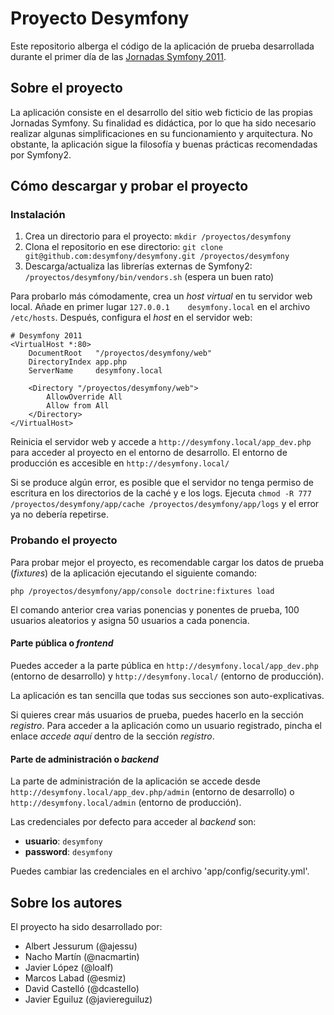 Proyecto Desymfony
==================

Este repositorio alberga el código de la aplicación de prueba desarrollada durante el primer día de las [Jornadas Symfony 2011](http://desymfony.com).

Sobre el proyecto
-----------------

La aplicación consiste en el desarrollo del sitio web ficticio de las propias Jornadas Symfony. Su finalidad es didáctica, por lo que ha sido necesario realizar algunas simplificaciones en su funcionamiento y arquitectura. No obstante, la aplicación sigue la filosofía y buenas prácticas recomendadas por Symfony2.

Cómo descargar y probar el proyecto
-----------------------------------

### Instalación ###

  1. Crea un directorio para el proyecto: `mkdir /proyectos/desymfony`
  2. Clona el repositorio en ese directorio: `git clone git@github.com:desymfony/desymfony.git /proyectos/desymfony`
  3. Descarga/actualiza las librerías externas de Symfony2: `/proyectos/desymfony/bin/vendors.sh` (espera un buen rato)

Para probarlo más cómodamente, crea un *host virtual* en tu servidor web local. Añade en primer lugar `127.0.0.1    desymfony.local` en el archivo `/etc/hosts`. Después, configura el *host* en el servidor web:

```
# Desymfony 2011
<VirtualHost *:80>
    DocumentRoot   "/proyectos/desymfony/web"
    DirectoryIndex app.php
    ServerName     desymfony.local

    <Directory "/proyectos/desymfony/web">
        AllowOverride All
        Allow from All
    </Directory>
</VirtualHost>
```

Reinicia el servidor web y accede a `http://desymfony.local/app_dev.php` para acceder al proyecto en el entorno de desarrollo. El entorno de producción es accesible en `http://desymfony.local/`

Si se produce algún error, es posible que el servidor no tenga permiso de escritura en los directorios de la caché y e los logs. Ejecuta `chmod -R 777 /proyectos/desymfony/app/cache /proyectos/desymfony/app/logs` y el error ya no debería repetirse.

### Probando el proyecto ###

Para probar mejor el proyecto, es recomendable cargar los datos de prueba (*fixtures*) de la aplicación ejecutando el siguiente comando:

```
php /proyectos/desymfony/app/console doctrine:fixtures load
```

El comando anterior crea varias ponencias y ponentes de prueba, 100 usuarios aleatorios y asigna 50 usuarios a cada ponencia. 

#### Parte pública o *frontend* ####

Puedes acceder a la parte pública en `http://desymfony.local/app_dev.php` (entorno de desarrollo) y `http://desymfony.local/` (entorno de producción).

La aplicación es tan sencilla que todas sus secciones son auto-explicativas.

Si quieres crear más usuarios de prueba, puedes hacerlo en la sección *registro*. Para acceder a la aplicación como un usuario registrado, pincha el enlace *accede aquí* dentro de la sección *registro*.

#### Parte de administración o *backend* ####

La parte de administración de la aplicación se accede desde `http://desymfony.local/app_dev.php/admin` (entorno de desarrollo) o `http://desymfony.local/admin` (entorno de producción).

Las credenciales por defecto para acceder al *backend* son:

  * **usuario**: `desymfony`
  * **password**: `desymfony`

Puedes cambiar las credenciales en el archivo 'app/config/security.yml'.

Sobre los autores
-----------------

El proyecto ha sido desarrollado por:

  * Albert Jessurum (@ajessu)
  * Nacho Martín (@nacmartin)
  * Javier López (@loalf)
  * Marcos Labad (@esmiz)
  * David Castelló (@dcastello)
  * Javier Eguiluz (@javiereguiluz)
